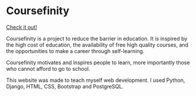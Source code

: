# Coursefinity

[Check it out!](http://obscure-wildwood-3328.herokuapp.com/)

<p>Coursefinity is a project to reduce the barrier in education. It is inspired by the high cost of education, the availability of free high quality courses, and the opportunities to make a career through self-learning.</p>

<p>Coursefinity motivates and inspires people to learn, more importantly those who cannot afford to go to school.</p>


<p>This website was made to teach myself web development. I used Python, Django, HTML, CSS, Bootstrap and PostgreSQL.</p>
